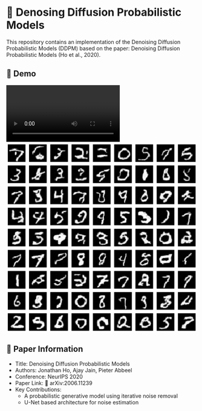 # 📌 Denosing Diffusion Probabilistic Models

This repository contains an implementation of the Denoising Diffusion Probabilistic Models (DDPM) based on the paper:
Denoising Diffusion Probabilistic Models (Ho et al., 2020).

## 📸 Demo

![Demo](./img/sample.mp4)
![Sample Image](./img/result.png)

## 📜 Paper Information

- Title: Denoising Diffusion Probabilistic Models
- Authors: Jonathan Ho, Ajay Jain, Pieter Abbeel
- Conference: NeurIPS 2020
- Paper Link: 📄 arXiv:2006.11239
- Key Contributions:
  - A probabilistic generative model using iterative noise removal
  - U-Net based architecture for noise estimation
